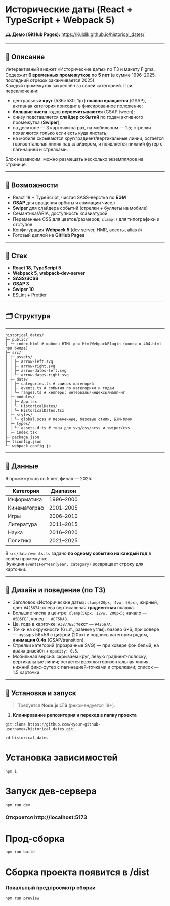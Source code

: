 # Исторические даты (React + TypeScript + Webpack 5)

🕰️ **Демо (GitHub Pages):** https://Kuldik.github.io/historical_dates/  

---

## 📌 Описание

Интерактивный виджет «Исторические даты» по ТЗ и макету Figma.  
Содержит **6 временных промежутков** по **5 лет** (в сумме 1996–2025, последний отрезок заканчивается 2025).  
Каждый промежуток закреплён за своей категорией. При переключении:

- центральный **круг** (536×530, 1px) **плавно вращается** (GSAP), активная категория приходит в фиксированное положение;  
- **большие числа** годов **пересчитываются** (GSAP tween);  
- снизу подставляется **слайдер событий** по годам активного промежутка (**Swiper**);  
- на десктопе — 3 карточки за раз, на мобильном — 1.5; стрелки появляются только если есть куда листать;  
- на мобиле скрываются круг/градиент/вертикальные линии, остаётся горизонтальная линия над слайдером, и появляется нижний футер с пагинацией и стрелками.

Блок независим: можно размещать несколько экземпляров на странице.

---

## 🚀 Возможности

- React 18 + TypeScript, чистая SASS-вёрстка по **БЭМ**
- **GSAP** для вращения орбиты и анимации чисел
- **Swiper** для слайдера событий (стрелки + буллеты на мобиле)
- Семантика/ARIA, доступность клавиатурой
- Переменные CSS для цветов/размеров, `clamp()` для типографики и отступов
- Конфигурация **Webpack 5** (dev server, HMR, ассеты, alias `@`)
- Готовый деплой на **GitHub Pages**

---

## 🧩 Стек

- **React 18**, **TypeScript 5**
- **Webpack 5**, **webpack-dev-server**
- **SASS/SCSS**
- **GSAP 3**
- **Swiper 10**
- ESLint + Prettier

---

## 🗂 Структура
---
```
historical_dates/
├─ public/
│ └─ index.html # шаблон HTML для HtmlWebpackPlugin (копия в 404.html при билде)
├─ src/
│ ├─ assets/
│ │ ├─ arrow-left.svg
│ │ ├─ arrow-right.svg
│ │ ├─ arrow-dates-left.svg
│ │ └─ arrow-dates-right.svg
│ ├─ data/
│ │ ├─ categories.ts # список категорий
│ │ ├─ events.ts # события по категориям и годам
│ │ └─ ranges.ts # хелперы: интервалы/индексы/маппинг
│ ├─ modules/
│ │ ├─ App.tsx
│ │ └─ HistoricalDates/
│ │ └─ HistoricalDates.tsx
│ ├─ styles/
│ │ └─ global.scss # переменные, базовые стили, БЭМ-блок
│ ├─ types/
│ │ └─ assets.d.ts # типы для svg/css/scss и swiper/css
│ └─ index.tsx
├─ package.json
├─ tsconfig.json
└─ webpack.config.js
```
---

## 📎 Данные

6 промежутков по 5 лет, финал — 2025:

| Категория       | Диапазон       |
|-----------------|----------------|
| Информатика     | 1996–2000      |
| Кинематограф    | 2001–2005      |
| Игры            | 2006–2010      |
| Литература      | 2011–2015      |
| Наука           | 2016–2020      |
| Политика        | 2021–2025      |

В `src/data/events.ts` задано **по одному событию на каждый год** в своём промежутке.  
Функция `eventsForYear(year, category)` возвращает строку для карточки.

---

## 🎨 Дизайн и поведение (по ТЗ)

- Заголовок «Исторические даты»: `clamp(20px, 4vw, 56px)`, жирный, цвет `#42567A`; слева вертикальная **градиентная** плашка.  
- Большие числа в центре: `clamp(56px, 12vw, 200px)`; начало — `#5D5FEF`, конец — `#EF5DA8`.  
- Цв. года в карточке: `#3877EE`; текст — `#42567A`.  
- Точки на окружности (6 шт., равные углы): базово 6×6; при ховере — пузырь 56×56 с цифрой (20px) и подпись категории рядом, **анимация 0.4s** (GSAP/transition).  
- Стрелки категорий (прозрачные SVG) — при ховере фон белый; на краях дизейбл + `opacity: 0.5`.  
- Мобильная версия: скрываем круг, левую градиент-полоску, вертикальные линии; остаётся верхняя горизонтальная линия, нижний фикс-футер с пагинацией-точками и стрелками; список — 1.5 карточки.

---

## 🔧 Установка и запуск

> Требуется **Node.js LTS** (рекомендуется 18+).

1) **Клонирование репозитория и переход в папку проекта**
```
git clone https://github.com/<your-github-username>/historical_dates.git
```
```
cd historical_dates
```

# Установка зависимостей
```
npm i
```

# Запуск дев-сервера
```
npm run dev
```
### Откроется http://localhost:5173

# Прод-сборка
```
npm run build
```
# Сборка проекта появится в /dist

### Локальный предпросмотр сборки
```
npm run preview
```

